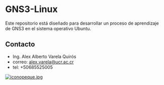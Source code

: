 # GNS3-Linux
Este repositorio está diseñado para desarrollar un proceso de aprendizaje de GNS3 en el sistema operativo Ubuntu.

## Contacto

- Ing. Alex Alberto Varela Quirós
- correo: alex.varela@ucr.ac.cr
- tel: +50685525005

[![iconopeque.jpg](https://i.postimg.cc/hvtdRL0p/iconopeque.jpg)](https://postimg.cc/k6L4xtzb)
